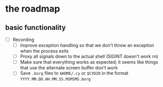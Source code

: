 # the roadmap

## basic functionality
* [ ] Recording
  - [ ] Improve exception handling so that we don't throw an exception when the process exits
  - [ ] Proxy all signals down to the actual shell (SIGINT doesn't work rn)
  - [ ] Make sure that everything works as expected; it seems like things that use the alternate screen buffer don't work
  - [ ] Save `.borg` files to `$HOME/.cy` or `$CYDIR` in the format `YYYY.MM.DD.HH.MM.SS.MSMSMS.borg`
